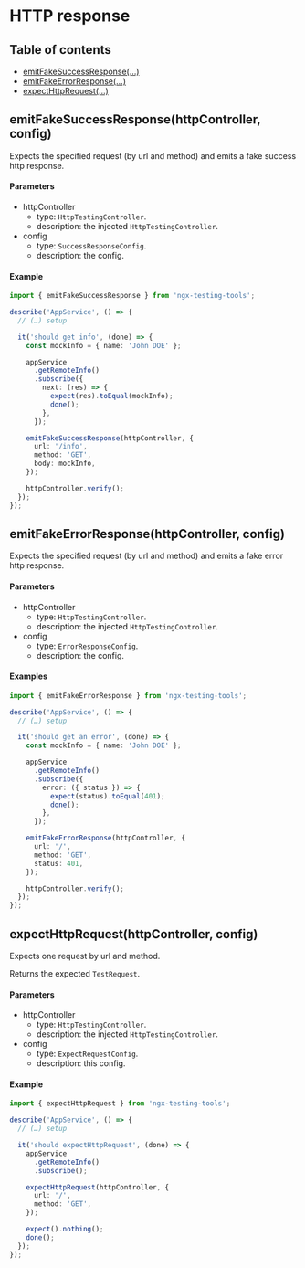 # HTTP response

## Table of contents

- [emitFakeSuccessResponse(…)](#emitfakesuccessresponsehttpcontroller-config)
- [emitFakeErrorResponse(…)](#emitfakeerrorresponsehttpcontroller-config)
- [expectHttpRequest(…)](#expecthttprequesthttpcontroller-config)

## emitFakeSuccessResponse(httpController, config)

Expects the specified request (by url and method) and emits a fake success http response.

#### Parameters

- httpController
  - type: `HttpTestingController`.
  - description: the injected `HttpTestingController`.
- config
  - type: `SuccessResponseConfig`.
  - description: the config.

#### Example

```ts
import { emitFakeSuccessResponse } from 'ngx-testing-tools';

describe('AppService', () => {
  // (…) setup

  it('should get info', (done) => {
    const mockInfo = { name: 'John DOE' };

    appService
      .getRemoteInfo()
      .subscribe({
        next: (res) => {
          expect(res).toEqual(mockInfo);
          done();
        },
      });

    emitFakeSuccessResponse(httpController, {
      url: '/info',
      method: 'GET',
      body: mockInfo,
    });

    httpController.verify();
  });
});
```

## emitFakeErrorResponse(httpController, config)

Expects the specified request (by url and method) and emits a fake error http response.

#### Parameters

- httpController
  - type: `HttpTestingController`.
  - description: the injected `HttpTestingController`.
- config
  - type: `ErrorResponseConfig`.
  - description: the config.

#### Examples

```ts
import { emitFakeErrorResponse } from 'ngx-testing-tools';

describe('AppService', () => {
  // (…) setup

  it('should get an error', (done) => {
    const mockInfo = { name: 'John DOE' };

    appService
      .getRemoteInfo()
      .subscribe({
        error: ({ status }) => {
          expect(status).toEqual(401);
          done();
        },
      });

    emitFakeErrorResponse(httpController, {
      url: '/',
      method: 'GET',
      status: 401,
    });

    httpController.verify();
  });
});
```

## expectHttpRequest(httpController, config)

Expects one request by url and method.

Returns the expected `TestRequest`.

#### Parameters

- httpController
  - type: `HttpTestingController`.
  - description: the injected `HttpTestingController`.
- config
  - type: `ExpectRequestConfig`.
  - description: this config.

#### Example

```ts
import { expectHttpRequest } from 'ngx-testing-tools';

describe('AppService', () => {
  // (…) setup

  it('should expectHttpRequest', (done) => {
    appService
      .getRemoteInfo()
      .subscribe();

    expectHttpRequest(httpController, {
      url: '/',
      method: 'GET',
    });

    expect().nothing();
    done();
  });
});
```

